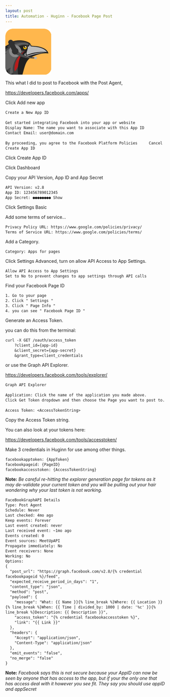 ```yaml
---
layout: post
title: Automation - Huginn - Facebook Page Post
---
```


![alt text](https://github.com/huginn/huginn/raw/master/public/android-chrome-144x144.png "Huginn")


This what I did to post to Facebook with the Post Agent,

https://developers.facebook.com/apps/

Click Add new app

```
Create a New App ID

Get started integrating Facebook into your app or website
Display Name: The name you want to associate with this App ID
Contact Email: user@domain.com

By proceeding, you agree to the Facebook Platform Policies     Cancel   Create App ID
```

Click Create App ID

Click Dashboard

Copy your API Version, App ID and App Secret

```
API Version: v2.8
App ID: 123456789012345
App Secret: ●●●●●●●● Show
```

Click Settings Basic

Add some terms of service...

```
Privacy Policy URL: https://www.google.com/policies/privacy/
Terms of Service URL: https://www.google.com/policies/terms/
```

Add a Category.

```
Category: Apps for pages
```

Click Settings Advanced, turn on allow API Access to App Settings.

```
Allow API Access to App Settings
Set to No to prevent changes to app settings through API calls
```

Find your Facebook Page ID

```
1. Go to your page
2. Click " Settings "
3. Click " Page Info "
4. you can see " Facebook Page ID "
```

Generate an Access Token.

you can do this from the terminal:

```
curl -X GET /oauth/access_token
    ?client_id={app-id}
    &client_secret={app-secret}
    &grant_type=client_credentials
```

or use the Graph API Explorer.

https://developers.facebook.com/tools/explorer/

```
Graph API Explorer

Application: Click the name of the application you made above.
Click Get Token dropdown and then choose the Page you want to post to.

Access Token: <AccessTokenString>
```

Copy the Access Token string.

You can also look at your tokens here:

https://developers.facebook.com/tools/accesstoken/

Make 3 credentials in Huginn for use among other things.

```
facebookapptoken: {AppToken}
facebookpageid: {PageID}
facebookaccesstoken: {AccessTokenString}
```

**Note:** *Be careful re-hitting the explorer generation page for tokens as it may de-validate your current token and you will be pulling out your hair wondering why your last token is not working.*

```
FaceBookGraphAPI Details
Type: Post Agent
Schedule: Never
Last checked: 4mo ago
Keep events: Forever
Last event created: never
Last received event: ~1mo ago
Events created: 0
Event sources: MeetUpAPI
Propagate immediately: No
Event receivers: None
Working: No
Options:
{
  "post_url": "https://graph.facebook.com/v2.8/{% credential facebookpageid %}/feed",
  "expected_receive_period_in_days": "1",
  "content_type": "json",
  "method": "post",
  "payload": {
    "message": "What: {{ Name }}{% line_break %}Where: {{ Location }}{% line_break %}When: {{ Time | divided_by: 1000 | date: '%c' }}{% line_break %}Description: {{ Description }}",
    "access_token": "{% credential facebookaccesstoken %}",
    "link": "{{ Link }}"
  },
  "headers": {
    "Accept": "application/json",
    "Content-Type": "application/json"
  },
  "emit_events": "false",
  "no_merge": "false"
}
```

**Note:** *Facebook says this is not secure because your AppID can now be seen by anyone that has access to the app, but if your the only one that has access deal with it however you see fit. They say you should use appID and appSecret*
